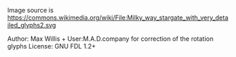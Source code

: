 Image source is
https://commons.wikimedia.org/wiki/File:Milky_way_stargate_with_very_detailed_glyphs2.svg

Author: Max Willis + User:M.A.D.company for correction of the rotation glyphs
License: GNU FDL 1.2+

